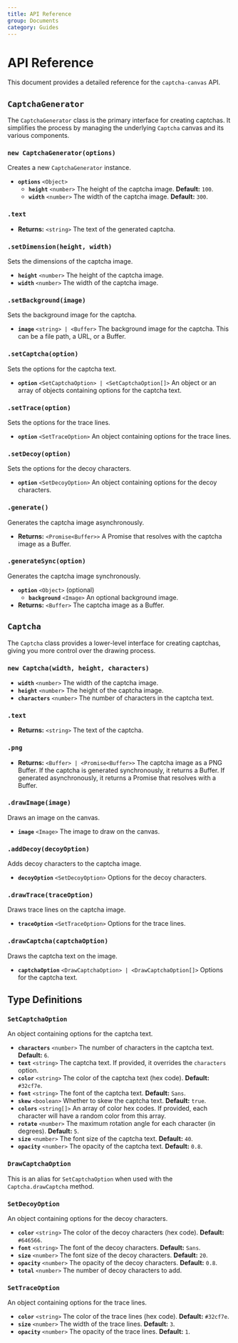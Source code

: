 ```yaml
---
title: API Reference
group: Documents
category: Guides
---
```


# API Reference

This document provides a detailed reference for the `captcha-canvas` API.

## `CaptchaGenerator`

The `CaptchaGenerator` class is the primary interface for creating captchas. It simplifies the process by managing the underlying `Captcha` canvas and its various components.

### `new CaptchaGenerator(options)`

Creates a new `CaptchaGenerator` instance.

- **`options`** `<Object>`
  - **`height`** `<number>` The height of the captcha image. **Default:** `100`.
  - **`width`** `<number>` The width of the captcha image. **Default:** `300`.

### `.text`

- **Returns:** `<string>` The text of the generated captcha.

### `.setDimension(height, width)`

Sets the dimensions of the captcha image.

- **`height`** `<number>` The height of the captcha image.
- **`width`** `<number>` The width of the captcha image.

### `.setBackground(image)`

Sets the background image for the captcha.

- **`image`** `<string> | <Buffer>` The background image for the captcha. This can be a file path, a URL, or a Buffer.

### `.setCaptcha(option)`

Sets the options for the captcha text.

- **`option`** `<SetCaptchaOption> | <SetCaptchaOption[]>` An object or an array of objects containing options for the captcha text.

### `.setTrace(option)`

Sets the options for the trace lines.

- **`option`** `<SetTraceOption>` An object containing options for the trace lines.

### `.setDecoy(option)`

Sets the options for the decoy characters.

- **`option`** `<SetDecoyOption>` An object containing options for the decoy characters.

### `.generate()`

Generates the captcha image asynchronously.

- **Returns:** `<Promise<Buffer>>` A Promise that resolves with the captcha image as a Buffer.

### `.generateSync(option)`

Generates the captcha image synchronously.

- **`option`** `<Object>` (optional)
  - **`background`** `<Image>` An optional background image.
- **Returns:** `<Buffer>` The captcha image as a Buffer.

## `Captcha`

The `Captcha` class provides a lower-level interface for creating captchas, giving you more control over the drawing process.

### `new Captcha(width, height, characters)`

- **`width`** `<number>` The width of the captcha image.
- **`height`** `<number>` The height of the captcha image.
- **`characters`** `<number>` The number of characters in the captcha text.

### `.text`

- **Returns:** `<string>` The text of the captcha.

### `.png`

- **Returns:** `<Buffer> | <Promise<Buffer>>` The captcha image as a PNG Buffer. If the captcha is generated synchronously, it returns a Buffer. If generated asynchronously, it returns a Promise that resolves with a Buffer.

### `.drawImage(image)`

Draws an image on the canvas.

- **`image`** `<Image>` The image to draw on the canvas.

### `.addDecoy(decoyOption)`

Adds decoy characters to the captcha image.

- **`decoyOption`** `<SetDecoyOption>` Options for the decoy characters.

### `.drawTrace(traceOption)`

Draws trace lines on the captcha image.

- **`traceOption`** `<SetTraceOption>` Options for the trace lines.

### `.drawCaptcha(captchaOption)`

Draws the captcha text on the image.

- **`captchaOption`** `<DrawCaptchaOption> | <DrawCaptchaOption[]>` Options for the captcha text.

## Type Definitions

### `SetCaptchaOption`

An object containing options for the captcha text.

- **`characters`** `<number>` The number of characters in the captcha text. **Default:** `6`.
- **`text`** `<string>` The captcha text. If provided, it overrides the `characters` option.
- **`color`** `<string>` The color of the captcha text (hex code). **Default:** `#32cf7e`.
- **`font`** `<string>` The font of the captcha text. **Default:** `Sans`.
- **`skew`** `<boolean>` Whether to skew the captcha text. **Default:** `true`.
- **`colors`** `<string[]>` An array of color hex codes. If provided, each character will have a random color from this array.
- **`rotate`** `<number>` The maximum rotation angle for each character (in degrees). **Default:** `5`.
- **`size`** `<number>` The font size of the captcha text. **Default:** `40`.
- **`opacity`** `<number>` The opacity of the captcha text. **Default:** `0.8`.

### `DrawCaptchaOption`

This is an alias for `SetCaptchaOption` when used with the `Captcha.drawCaptcha` method.

### `SetDecoyOption`

An object containing options for the decoy characters.

- **`color`** `<string>` The color of the decoy characters (hex code). **Default:** `#646566`.
- **`font`** `<string>` The font of the decoy characters. **Default:** `Sans`.
- **`size`** `<number>` The font size of the decoy characters. **Default:** `20`.
- **`opacity`** `<number>` The opacity of the decoy characters. **Default:** `0.8`.
- **`total`** `<number>` The number of decoy characters to add.

### `SetTraceOption`

An object containing options for the trace lines.

- **`color`** `<string>` The color of the trace lines (hex code). **Default:** `#32cf7e`.
- **`size`** `<number>` The width of the trace lines. **Default:** `3`.
- **`opacity`** `<number>` The opacity of the trace lines. **Default:** `1`.
